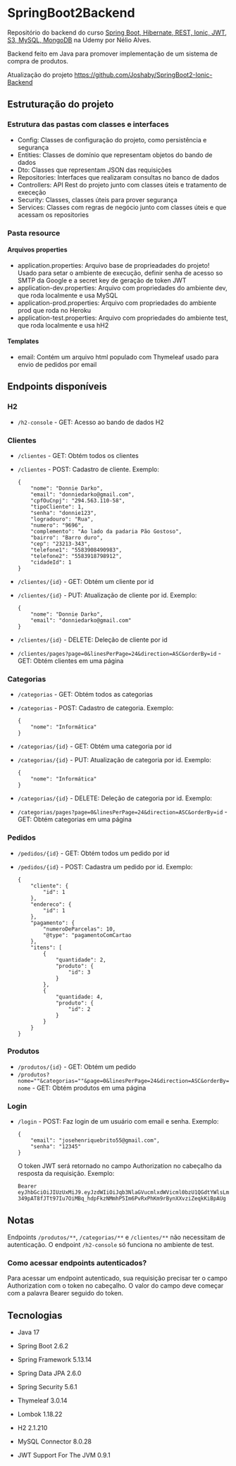 SpringBoot2Backend
=====

Repositório do backend do curso [Spring Boot, Hibernate, REST, Ionic, JWT, S3, MySQL, MongoDB](https://www.udemy.com/course/spring-boot-ionic/) na Udemy por Nélio Alves.

Backend feito em Java para promover implementação de um sistema de compra de produtos.

Atualização do projeto https://github.com/Joshaby/SpringBoot2-Ionic-Backend

## Estruturação do projeto

### Estrutura das pastas com classes e interfaces

- Config: Classes de configuração do projeto, como persistência e segurança
- Entities: Classes de domínio que representam objetos do bando de dados
- Dto: Classes que representam JSON das requisições
- Repositories: Interfaces que realizaram consultas no banco de dados
- Controllers: API Rest do projeto junto com classes úteis e tratamento de execeção
- Security: Classes, classes úteis para prover segurança
- Services: Classes com regras de negócio junto com classes úteis e que acessam os repositories

### Pasta resource

#### Arquivos properties

- application.properties: Arquivo base de proprieadades do projeto! Usado para setar o ambiente de execução, definir senha de acesso so SMTP da Google e a secret key de geração de token JWT
- application-dev.properties: Arquivo com propriedades do ambiente dev, que roda localmente e usa MySQL
- application-prod.properties: Arquivo com propriedades do ambiente prod que roda no Heroku
- application-test.properties: Arquivo com propriedades do ambiente test, que roda localmente e usa hH2

#### Templates

- email: Contém um arquivo html populado com Thymeleaf usado para envio de pedidos por email

## Endpoints disponíveis

### H2
- `/h2-console` - GET: Acesso ao bando de dados H2

### Clientes

- `/clientes` - GET: Obtém todos os clientes
- `/clientes` - POST: Cadastro de cliente. Exemplo:

    ```
    {
        "nome": "Donnie Darko",
        "email": "donniedarko@gmail.com",
        "cpfOuCnpj": "294.563.110-58",
        "tipoCliente": 1,
        "senha": "donnie123",
        "logradouro": "Rua",
        "numero": "9696",
        "complemento": "Ao lado da padaria Pão Gostoso",
        "bairro": "Barro duro",
        "cep": "23213-343",
        "telefone1": "5583908490983",
        "telefone2": "5583918798912",
        "cidadeId": 1     
    }
    ``` 

- `/clientes/{id}` - GET: Obtém um cliente por id
- `/clientes/{id}` - PUT: Atualização de cliente por id. Exemplo:

    ```
    {
        "nome": "Donnie Darko",
        "email": "donniedarko@gmail.com"
    }
    ``` 

- `/clientes/{id}` - DELETE: Deleção de cliente por id
- `/clientes/pages?page=0&linesPerPage=24&direction=ASC&orderBy=id` - GET: Obtém clientes em uma página

### Categorias

- `/categorias` - GET: Obtém todos as categorias
- `/categorias` - POST: Cadastro de categoria. Exemplo:

    ```
    {
        "nome": "Informática"
    }
    ```

- `/categorias/{id}` - GET: Obtém uma categoria por id
- `/categorias/{id}` - PUT: Atualização de categoria por id. Exemplo:

    ```
    {
        "nome": "Informática"  
    }
    ```

- `/categorias/{id}` - DELETE: Deleção de categoria por id. Exemplo:
- `/categorias/pages?page=0&linesPerPage=24&direction=ASC&orderBy=id` - GET: Obtém categorias em uma página

### Pedidos

- `/pedidos/{id}` - GET: Obtém todos um pedido por id
- `/pedidos/{id}` - POST: Cadastra um pedido por id. Exemplo:

    ```
    {
        "cliente": {
            "id": 1
        },
        "endereco": {
            "id": 1
        },
        "pagamento": {
            "numeroDeParcelas": 10,
            "@type": "pagamentoComCartao
        },
        "itens": [
            {
                "quantidade": 2,
                "produto": {
                    "id": 3
                }
            },
            {
                "quantidade: 4,
                "produto": {
                    "id": 2
                }
            }
        }
    }
    ```

### Produtos

- `/produtos/{id}` - GET: Obtém um pedido
- `/produtos?nome=""&categorias=""&page=0&linesPerPage=24&direction=ASC&orderBy=nome` - GET: Obtém produtos em uma página

### Login
- `/login` - POST: Faz login de um usuário com email e senha. Exemplo:

    ```
    {
        "email": "josehenriquebrito55@gmail.com",
        "senha": "12345"
    }
    ```
  
    O token JWT será retornado no campo Authorization no cabeçalho da resposta da requisição. Exemplo:

    ```
    Bearer eyJhbGciOiJIUzUxMiJ9.eyJzdWIiOiJqb3NlaGVucmlxdWVicml0bzU1QGdtYWlsLmNvbSIsImV4cCI6MTY0NjYxMTYyMX0.d_d0fm5DkHSjdjE8vw6-349pAT8fJTt97Iu7OiMBq_hdpFkzNMmhP5Im6PvRxPhKm9rBynXXvziZeqkKiBpAUg
    ```

[//]: # (### Auth)

[//]: # (- `/auth/refresh_token` - POST: Gera um novo token pra um usuário logado com token prestes a expirar)

[//]: # (- `/auth/forgot` - POST: Gera um nova senha e a envia por email)

## Notas

Endpoints `/produtos/**`, `/categorias/**` e `/clientes/**` não necessitam de autenticação. O endpoint `/h2-console` só funciona no ambiente de test.

### Como acessar endpoints autenticados?

Para acessar um endpoint autenticado, sua requisição precisar ter o campo Authorization com o token no cabeçalho. 
O valor do campo deve começar com a palavra Bearer seguido do token.

## Tecnologias

- Java 17

- Spring Boot 2.6.2

- Spring Framework 5.13.14

- Spring Data JPA 2.6.0

- Spring Security 5.6.1

- Thymeleaf 3.0.14

- Lombok 1.18.22

- H2 2.1.210

- MySQL Connector 8.0.28

- JWT Support For The JVM 0.9.1




